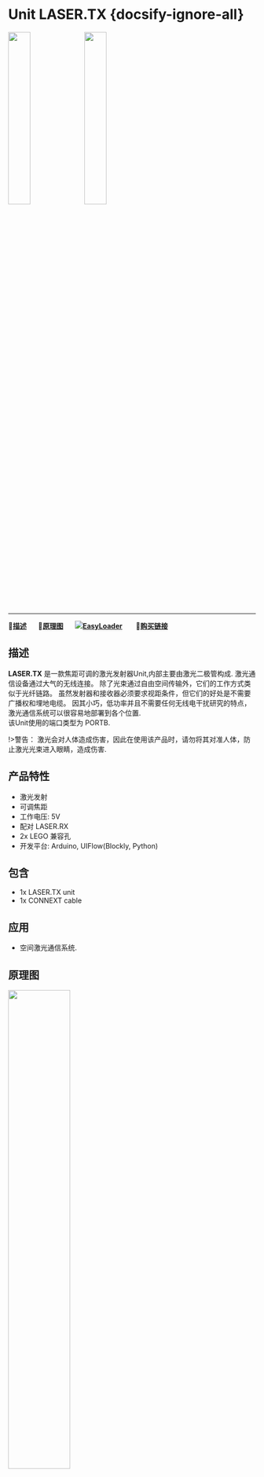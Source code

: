 # Unit LASER.TX {docsify-ignore-all}

<img src="assets\img\product_pics\unit\laser_tx\unit_laser_tx_01.jpg" width="30%" height="30%">
<img src="assets\img\product_pics\unit\laser_tx\unit_laser_tx_02.jpg" width="30%" height="30%">

***

:memo:**[描述](#描述)**&nbsp;&nbsp;&nbsp;&nbsp;&nbsp;&nbsp;:electric_plug:**[原理图](#原理图)**&nbsp;&nbsp;&nbsp;&nbsp;&nbsp;&nbsp;<img src="https://m5stack.oss-cn-shenzhen.aliyuncs.com/image/EasyLoader_logo-min.jpg">**[EasyLoader](#EasyLoader)** &nbsp;&nbsp;&nbsp;&nbsp;&nbsp;&nbsp;🛒**[购买链接](https://m5stack.com/collections/m5-unit/products/laser-tx-unit)**

## 描述

**LASER.TX** 是一款焦距可调的激光发射器Unit,内部主要由激光二极管构成.
激光通信设备通过大气的无线连接。 除了光束通过自由空间传输外，它们的工作方式类似于光纤链路。 虽然发射器和接收器必须要求视距条件，但它们的好处是不需要广播权和埋地电缆。 因其小巧，低功率并且不需要任何无线电干扰研究的特点，激光通信系统可以很容易地部署到各个位置.  
该Unit使用的端口类型为 PORTB.

!>警告： 激光会对人体造成伤害，因此在使用该产品时，请勿将其对准人体，防止激光光束进入眼睛，造成伤害.

## 产品特性

- 激光发射
- 可调焦距
- 工作电压: 5V
- 配对 LASER.RX 
- 2x LEGO 兼容孔
- 开发平台: Arduino, UIFlow(Blockly, Python)

## 包含

- 1x LASER.TX unit
- 1x CONNEXT cable

## 应用

- 空间激光通信系统. 

## 原理图

<img src="assets/img/product_pics/unit/laser_tx/unit_laser_tx_04.jpg" width="50%" height="50%">

## EasyLoader

<img src="https://m5stack.oss-cn-shenzhen.aliyuncs.com/image/EasyLoader_logo.png" width="100px" style="margin-top:20px">

<a href="https://m5stack.oss-cn-shenzhen.aliyuncs.com/EasyLoader/Unit/LASER/EasyLoader_LASER_TX.exe"><button type="button" class="btn btn-primary">点击下载EasyLoader</button></a>

>1.EasyLoader是一个简洁快速的程序烧录器，每一个产品页面里的EasyLoader都提供了一个与产品相关的案例程序，通过简单步骤将其烧录至主控，能够进行一系列的功能验证.

>2.下载软件后，双击运行应用程序，将M5设备通过数据线连接至电脑,选择端口参数，点击 **"Burn"** 即可开始烧录.(**为M5StickC烧录时，请将波特率设置在750000或115200**)

?>3.目前EasyLoader仅适用于Windows操作系统、兼容M5体系采用ESP32作为控制核心的主机.在为M5Core烧录前需要安装CP210X驱动程序（使用M5StickC作为控制器的则无需安装）[点击此处查看驱动安装教程](zh_CN/related_documents/M5Burner#安装串口驱动)

## 示例

- **UIFlow**

<img src="assets\img\product_pics\unit\laser_tx\laser-tx.png" width="60%" height="80%">

### Arduino IDE

*以下代码仅为片段，如需获取完整代码，[请点击此处.](https://github.com/m5stack/M5Stack/tree/master/examples/Unit/LASER).*

```arduino
/* This demo is for LASER.TX and LASER.RX, utilized UART for transmittion and reception of
 laser signals. In order to get the result of this demo, you will need to connect LASER.TX 
 and LASER.RX with PORTC(blue) respectively onto two different M5Cores with M5GO bases on
  bottom. Then flash the demo into both M5Core device. 
  When testing the demo, you need to point the TX unit to RX, and press the button TX connected 
  device. RX connected device will reponse with a display,and will show what is received . 
  See this link for more detals: https://m5stack.oss-cn-shenzhen.aliyuncs.com/EasyLoader/Unit/LASER/EasyLoader_LASER_RX.exe
 */

#include <M5Stack.h>

char ch;
// serial 2 write and read
//#define RX 
void setup() {
  M5.begin();
  Serial.begin(115200);
  // Serial2.begin(unsigned long baud, uint32_t config, int8_t rxPin, int8_t txPin, bool invert)
  Serial2.begin(9600, SERIAL_8N1, 16, 17);

}

void loop() {
M5.update();

  if (M5.BtnA.wasReleased()) {
    ch = 'A';
    Serial2.write(ch);
  } else if (M5.BtnB.wasReleased()) {
    ch = 'B';
    Serial2.write(ch);
  } else if (M5.BtnC.wasReleased()) {
    ch = 'C';
    Serial2.write(ch);
  }
  M5.update();
 if(Serial2.available()) {
    char ch = Serial2.read();
    M5.Lcd.print(ch);
 }
}
```

### 管脚映射

<table>
 <tr><td>M5 PORTB</td><td>GPIO36</td><td>GPIO26</td><td>5V</td><td>GND</td></tr>
 <tr><td>LASER_TX</td><td>/</td><td>TX</td><td>5V</td><td>GND</td></tr>
</table>


## 相关视频
**Demo** 

<video class="video_size" controls>
    <source src="https://m5stack.oss-cn-shenzhen.aliyuncs.com/video/Product_example_video/Unit/LASER-TX-RX.mp4" type="video/mp4" >
</video>




















